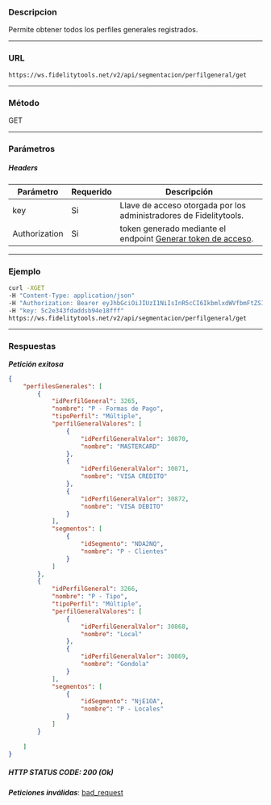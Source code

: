   ### Descripcion
Permite obtener todos los perfiles generales registrados.
___

### URL
` https://ws.fidelitytools.net/v2/api/segmentacion/perfilgeneral/get `
___

### Método
GET
___
### Parámetros

##### Headers

|Parámetro |Requerido |Descripción                 |
|----------|----------|----------------------------|
| key         | Si		 | Llave de acceso otorgada por los administradores de Fidelitytools. |
| Authorization       | Si		 | token generado mediante el endpoint [Generar token de acceso](https://github.com/bebeto-fidelitytools/FidelitytoolsWS/blob/master/docs/usuario/autenticaci%C3%B3n.md). |

___
### Ejemplo
```bash
curl -XGET 
-H "Content-Type: application/json" 
-H "Authorization: Bearer eyJhbGciOiJIUzI1NiIsInR5cCI6IkbmlxdWVfbmFtZSI6InVzZXJb25maWciLCJuYmYiOjE1NTYxMTk0MNjIwNTgwNywiaWF0IjoxNTU2MTE5NDA3LCJpczovL3dzLmZpZGVsaXR5dG9vbHMubmV0L3YyIiwiYXVkIjoiaHR0cHM6Ly93cy5maWRlbGl0eXRvb2xzLm5ldC92MiJ9RDDpMHEB4SsmY0j87OcS5mbxe2XxSAY" 
-H "key: 5c2e343fdaddsb94e18fff"
https://ws.fidelitytools.net/v2/api/segmentacion/perfilgeneral/get
```
___
### Respuestas
***Petición exitosa***
```json
{
    "perfilesGenerales": [
        {
            "idPerfilGeneral": 3265,
            "nombre": "P - Formas de Pago",
            "tipoPerfil": "Múltiple",
            "perfilGeneralValores": [
                {
                    "idPerfilGeneralValor": 30870,
                    "nombre": "MASTERCARD"
                },
                {
                    "idPerfilGeneralValor": 30871,
                    "nombre": "VISA CREDITO"
                },
                {
                    "idPerfilGeneralValor": 30872,
                    "nombre": "VISA DÉBITO"
                }
            ],
            "segmentos": [
                {
                    "idSegmento": "NDA2NQ",
                    "nombre": "P - Clientes"
                }
            ]
        },
        {
            "idPerfilGeneral": 3266,
            "nombre": "P - Tipo",
            "tipoPerfil": "Múltiple",
            "perfilGeneralValores": [
                {
                    "idPerfilGeneralValor": 30868,
                    "nombre": "Local"
                },
                {
                    "idPerfilGeneralValor": 30869,
                    "nombre": "Gondola"
                }
            ],
            "segmentos": [
                {
                    "idSegmento": "NjE1OA",
                    "nombre": "P - Locales"
                }
            ]
        }
        
	]
}
```

##### HTTP STATUS CODE: 200 (Ok)

***Peticiones inválidas***: [bad_request](https://github.com/bebeto-fidelitytools/FidelitytoolsWS/blob/master/docs/segmentacion/bad_request.md)
